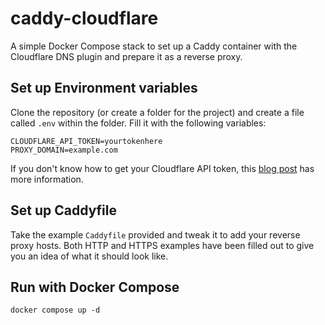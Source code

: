 # caddy-cloudflare

A simple Docker Compose stack to set up a Caddy container with the Cloudflare DNS plugin and prepare it as a reverse proxy. 

## Set up Environment variables

Clone the repository (or create a folder for the project) and create a file called `.env` within the folder. Fill it with the following variables:

```
CLOUDFLARE_API_TOKEN=yourtokenhere
PROXY_DOMAIN=example.com
```

If you don't know how to get your Cloudflare API token, this [blog post](https://samjmck.com/en/blog/using-caddy-with-cloudflare/#2-using-a-lets-encrypt-certificate) has more information.

## Set up Caddyfile

Take the example `Caddyfile` provided and tweak it to add your reverse proxy hosts. Both HTTP and HTTPS examples have been filled out to give you an idea of what it should look like.

## Run with Docker Compose

`docker compose up -d`
